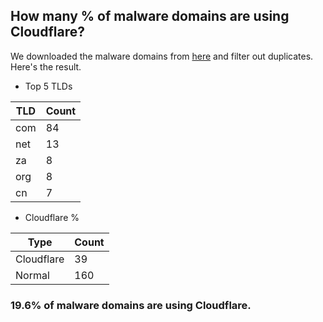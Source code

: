 ## How many % of malware domains are using Cloudflare?


We downloaded the malware domains from [here](https://urlhaus.abuse.ch) and filter out duplicates.
Here's the result.


[//]: # (start replacement)


- Top 5 TLDs

| TLD | Count |
| --- | --- |
| com | 84 |
| net | 13 |
| za | 8 |
| org | 8 |
| cn | 7 |


- Cloudflare %

| Type | Count |
| --- | --- |
| Cloudflare | 39 |
| Normal | 160 |


### 19.6% of malware domains are using Cloudflare.